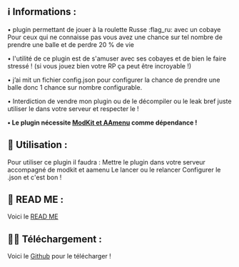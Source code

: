 ## :information_source: Informations  :

• plugin permettant de jouer à la roulette Russe :flag_ru: avec un cobaye
Pour ceux qui ne connaisse pas vous avez une chance sur tel nombre de prendre une balle et de perdre 20 % de vie

• l'utilité de ce plugin est de s'amuser avec ses cobayes et de bien le faire stressé ! (si vous jouez bien votre RP ça peut être incroyable !)

• j’ai mit un fichier config.json pour configurer la chance de prendre une balle donc 1 chance sur nombre configurable.

•  Interdiction de vendre mon plugin ou de le décompiler ou le leak bref juste utiliser le dans votre serveur et respecter le !
 
**• Le plugin nécessite [ModKit et AAmenu](https://github.com/Aarnow/NovaLife_ModKit-Releases/releases/tag/v2.1.0)  comme dépendance !**

## :hammer: Utilisation :
Pour utiliser ce plugin il faudra :
Mettre le plugin dans votre serveur accompagné de modkit et aamenu
Le lancer ou le relancer
Configurer le .json et c'est bon !

## :ledger: READ ME :
Voici le [READ ME](https://github.com/victorr2603/VICrevive/tree/main)

## :low_battery::battery: Téléchargement :
Voici le [Github](https://github.com/victorr2603/VICrevive/releases/tag/Plugins) pour le télécharger !
